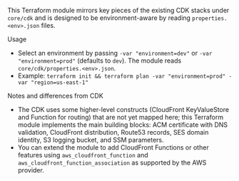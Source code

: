 This Terraform module mirrors key pieces of the existing CDK stacks under `core/cdk` and is designed to be environment-aware by reading `properties.<env>.json` files.

Usage

- Select an environment by passing `-var "environment=dev"` or `-var "environment=prod"` (defaults to `dev`). The module reads `core/cdk/properties.<env>.json`.
- Example: `terraform init && terraform plan -var "environment=prod" -var "region=us-east-1"`

Notes and differences from CDK

- The CDK uses some higher-level constructs (CloudFront KeyValueStore and Function for routing) that are not yet mapped here; this Terraform module implements the main building blocks: ACM certificate with DNS validation, CloudFront distribution, Route53 records, SES domain identity, S3 logging bucket, and SSM parameters.
- You can extend the module to add CloudFront Functions or other features using `aws_cloudfront_function` and `aws_cloudfront_function_association` as supported by the AWS provider. 